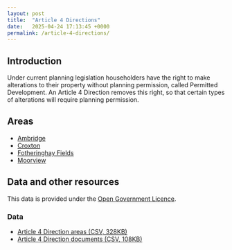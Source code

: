 ```yaml
---
layout: post
title:  "Article 4 Directions"
date:   2025-04-24 17:13:45 +0000
permalink: /article-4-directions/
---
```


Introduction
------------

Under current planning legislation householders have the right to make alterations to their property without planning permission, called Permitted Development. An Article 4 Direction removes this right, so that certain types of alterations will require planning permission.

Areas
-----

* [Ambridge](/article-4-directions/ambridge/)
* [Croxton](/article-4-directions/croxton/)
* [Fotheringhay Fields](/article-4-directions/fotheringhay-fields/)
* [Moorview](/article-4-directions/moorview/)

Data and other resources
----------------------

This data is provided under the [Open Government Licence](https://www.nationalarchives.gov.uk/doc/open-government-licence/version/3/).

### Data

* [Article 4 Direction areas (CSV, 328KB)](#)
* [Article 4 Direction documents (CSV, 108KB)](#)